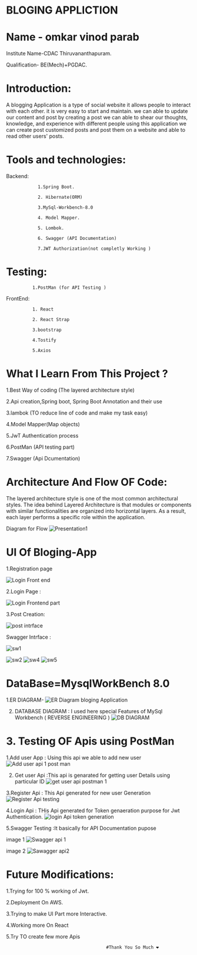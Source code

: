 # BLOGING APPLICTION 
 
# Name - omkar vinod parab


Institute Name-CDAC Thiruvananthapuram.

Qualification- BE(Mech)+PGDAC. 

# Introduction:
A blogging Application is a type of social website it allows people to interact with each other. it is very easy to start and maintain. we can able to update our content and post by creating a post we can able to shear our thoughts, knowledge, and experience with different people using this application we can create post customized posts and post them on a website and able to read other users' posts.


# Tools and technologies:
 Backend:       
                 
                1.Spring Boot.
                
                2. Hibernate(ORM)
                
                3.MySql-Workbench-8.0
 
                4. Model Mapper.
               
                5. Lombok.
                
                6. Swagger (API Documentation)
                
                7.JWT Authorization(not completly Working )

 # Testing:
              1.PostMan (for API Testing )

FrontEnd:
              
              1. React 
              
              2. React Strap
              
              3.bootstrap 
              
              4.Tostify
              
              5.Axios     
              
# What I Learn From This Project ?

1.Best Way of coding   (The layered architecture style)

2.Api creation,Spring boot, Spring Boot Annotation and their use 

3.lambok (TO reduce line of code and make my task easy)

4.Model Mapper(Map objects)

5.JwT Authentication process 

6.PostMan (API testing part)

7.Swagger (Api Dcumentation)



# Architecture And Flow OF Code:
The layered architecture style is one of the most common architectural styles. The idea behind Layered Architecture is that modules or components with similar functionalities are organized into horizontal layers. As a result, each layer performs a specific role within the application.

Diagram for Flow 
![Presentation1](https://user-images.githubusercontent.com/110629636/196507660-aee0744d-84d3-4ca6-a6cc-48f1680d1429.jpg)


# UI Of Bloging-App


1.Registration page 


![Login Front end ](https://user-images.githubusercontent.com/110629636/196496067-b986a8c4-54eb-4cb4-a789-6c11b1987a7e.png)

2.Login Page :

![Login Frontend part](https://user-images.githubusercontent.com/110629636/196496205-559fd89b-b4f2-42ff-b944-7a4b5d554ff5.png)

3.Post Creation:


![post intrface](https://user-images.githubusercontent.com/110629636/196496379-42a10f0b-3f03-4a6f-a1bc-8a19e6f5377f.png)

Swagger Intrface :

![sw1](https://user-images.githubusercontent.com/110629636/196497304-fa73f6e1-852e-4ab2-82a2-1276e23f30bf.png)

![sw2](https://user-images.githubusercontent.com/110629636/196497332-41c7f9a7-942c-43a6-8f4e-9fc7387885ed.png)
![sw4](https://user-images.githubusercontent.com/110629636/196497459-3c7315ec-d7fa-4dbf-816c-39f59e7dfc0d.png)
![sw5](https://user-images.githubusercontent.com/110629636/196497469-1cbd32ec-7dc3-4f3b-a99a-35034c1b3314.png)




# DataBase=MysqlWorkBench 8.0

1.ER DIAGRAM-
![ER Diagram bloging Application](https://user-images.githubusercontent.com/110629636/196459622-7cfa4513-4de5-48c2-849f-7d38590e796e.png)

2. DATABASE DIAGRAM : I used here special Features of MySql Workbench ( REVERSE ENGINEERING  )
![DB DIAGRAM](https://user-images.githubusercontent.com/110629636/196463728-43761ab8-4f20-43f5-982d-f1163bbefece.png)


# 3. Testing OF Apis using PostMan
1.Add user App : Using this api we able to add new user  
![Add user api 1 post man](https://user-images.githubusercontent.com/110629636/196471611-98d59f8f-f45b-4cba-85eb-bfd4463955d9.png)


2. Get user Api :This api is genarated for getting user Details using particular ID
![get user api postman 1 ](https://user-images.githubusercontent.com/110629636/196473016-7a12fa67-c2b2-4416-8a56-4e6c19ddde8e.png)


3.Register Api : This Api generated for new user Generation
![Register Api testing ](https://user-images.githubusercontent.com/110629636/196473249-f32891e4-ad69-440b-97f8-591c94481227.png)


4.Login Api : THis Api generated for Token genaeration purpose for Jwt Authentication.
![login Api token generation](https://user-images.githubusercontent.com/110629636/196473670-d09140a0-9f57-480c-bec2-24d199e97520.png)


5.Swagger Testing :It basically for API Documentation pupose 

image 1
![Swagger api 1](https://user-images.githubusercontent.com/110629636/196474202-b0ad436f-a920-4094-8ca5-db7a6ee3359e.png)

image 2 
![Sawagger api2](https://user-images.githubusercontent.com/110629636/196474212-e18eb256-2a7a-4641-90e5-748732489629.png)


# Future Modifications:

1.Trying for 100 % working of Jwt.

2.Deployment On AWS.

3.Trying to make UI Part more Interactive.

4.Working more On React

5.Try TO create few  more Apis


                       
                       
                                          #Thank You So Much ❤️






